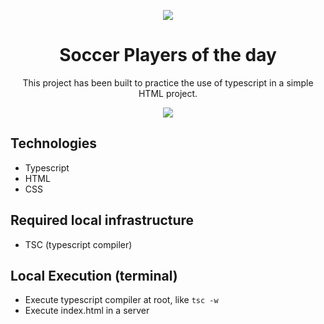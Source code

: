 <div align="center">

![](https://img.shields.io/badge/Status-Done-brightgreen)

</div>

<div align="center">

# Soccer Players of the day

This project has been built to practice the use of typescript in a simple HTML project.

![](https://img.shields.io/badge/Autor-Welington%20Larsen-brightgreen)
</div>

## Technologies
- Typescript
- HTML
- CSS

## Required local infrastructure
- TSC (typescript compiler)

## Local Execution (terminal)
- Execute typescript compiler at root, like `tsc -w`
- Execute index.html in a server
